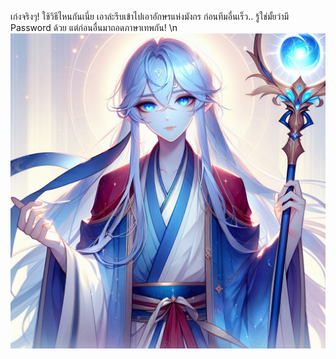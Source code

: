 เก่งจริงๆ! ใช้วิธีไหนกันเนี่ย เอาล่ะรีบเข้าไปเอาอักษรแห่งมังกร ก่อนทีมอื่นเร็ว.. รู้ใช่มั้ยว่ามี Password ด้วย แต่ก่อนอื่นมาถอดภาษาเทพกัน! \n ![Whis](../../../../../../../../../assets/images/g1.png)
